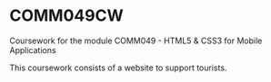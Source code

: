 COMM049CW
=========

Coursework for the module COMM049 - HTML5 & CSS3 for Mobile Applications

This coursework consists of a website to support tourists.
